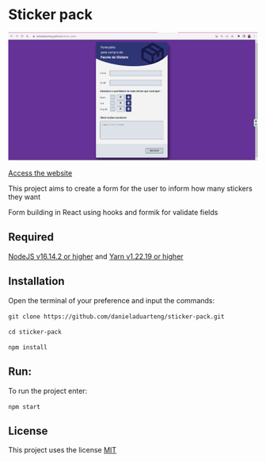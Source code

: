 # Sticker pack

![](sticker-pack.gif)

[Access the website](https://danieladuarteng.github.io/sticker-pack/)

This project aims to create a form for the user to inform how many stickers they want

Form building in React using hooks and formik for validate fields

## Required
[NodeJS v16.14.2 or higher](https://nodejs.org/en/) and [Yarn v1.22.19 or higher](https://classic.yarnpkg.com/lang/en/docs/install/)

## Installation
Open the terminal of your preference and input the commands:

`git clone https://github.com/danieladuarteng/sticker-pack.git`

`cd sticker-pack`

`npm install`

## Run:

To run the project enter:

`npm start`

## License

This project uses the license [MIT](https://choosealicense.com/licenses/mit/)
